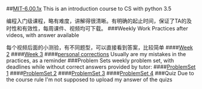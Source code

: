 ##[MIT-6.00.1x](https://github.com/vivi3nli/edX_course_practice/tree/master/MITx_6.00.1x)
This is an introduction course to CS with python 3.5 

编程入门级课程，略有难度，讲解得很清晰。有明确的起止时间，保证了TA的及时性和有效性，每周课件、视频均可下载。
###Weekly Work
Practices after videos, with answer available 

每个视频后面的小测验，有不同题型，可以直接看到答案，比较简单
####[Week 2](https://github.com/vivi3nli/edX_course_practice/blob/master/MITx_6.00.1x/Week_2_Exercises.py)
####[Week 3](https://github.com/vivi3nli/edX_course_practice/blob/master/MITx_6.00.1x/Week_3_Exercises.py)
####[personal corrections](https://github.com/vivi3nli/edX_course_practice/blob/master/MITx_6.00.1x/corrections.py)
Usually are my mistakes in the practices, as a reminder
###Problem Sets
weekly problem set, with deadlines while without correct answers provided by tutor:
####[ProblemSet 1](https://github.com/vivi3nli/edX_course_practice/blob/master/MITx_6.00.1x/ProblemSet1.py)
####[ProblemSet 2](https://github.com/vivi3nli/edX_course_practice/blob/master/MITx_6.00.1x/ProblemSet2.py)
####[ProblemSet 3](https://github.com/vivi3nli/edX_course_practice/tree/master/MITx_6.00.1x/ProblemSet3)
####[ProblemSet 4](https://github.com/vivi3nli/edX_course_practice/tree/master/MITx_6.00.1x/ProblemSet4)
###Quiz
Due to the course rule I'm not supposed to upload my answer of the quizs
